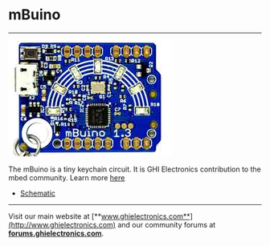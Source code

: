 # mBuino
---
![mBuino](images/mbuino.jpg)

The mBuino is a tiny keychain circuit. It is GHI Electronics contribution to the mbed community. Learn more [here](https://developer.mbed.org/platforms/mBuino/)

* [Schematic](http://files.ghielectronics.com/downloads/Schematics/Systems/mBuino%20Rev%201.5%20Schematic.pdf)

***

Visit our main website at [**www.ghielectronics.com**](http://www.ghielectronics.com) and our community forums at [**forums.ghielectronics.com**](https://forums.ghielectronics.com/).